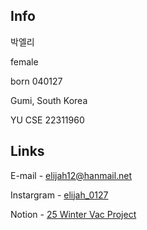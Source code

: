 ## Info
박엘리

female

born 040127

Gumi, South Korea

YU CSE 22311960

## Links
E-mail - elijah12@hanmail.net

Instargram - [elijah_0127](https://www.instagram.com/elijah_0127/)

Notion - [25 Winter Vac Project](https://resolute-ninja-35b.notion.site/185acf0eadf3801e9294d7f200338c82?pvs=4)



<!--
**elijah0127/elijah0127** is a ✨ _special_ ✨ repository because its `README.md` (this file) appears on your GitHub profile.

Here are some ideas to get you started:

- 🔭 I’m currently working on ...
- 🌱 I’m currently learning ...
- 👯 I’m looking to collaborate on ...
- 🤔 I’m looking for help with ...
- 💬 Ask me about ...
- 📫 How to reach me: ...
- 😄 Pronouns: ...
- ⚡ Fun fact: ...
-->
